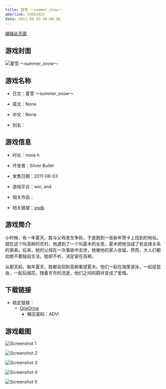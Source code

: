 ```yaml
---
title: 夏雪 ～summer_snow～
abbrlink: 598b3925
date: 2011-06-03 00:00:00
---
```

[编辑此页面](https://github.com/ACG-3/ADV3-source/blob/main/source/_posts/games/%E5%A4%8F%E9%9B%AA%20%EF%BD%9Esummer_snow%EF%BD%9E.md)

## 游戏封面

![夏雪 ～summer_snow～](https://pan.timero.xyz/d/onedrive/img_lib_001/%E5%A4%8F%E9%9B%AA%20%EF%BD%9Esummer_snow%EF%BD%9E_cover.avif)


## 游戏名称

- 日文：夏雪 ～summer_snow～
- 英文：None
- 中文：None

- 别名：


## 游戏信息

- 时长：none h
- 开发者：Silver Bullet
- 发售日期：2011-06-03
- 游戏平台：win, and
- 相关作品：

- 相关链接：[vndb](https://vndb.org/v6716)


## 游戏简介

小时候，有一年夏天，胜与父母发生争执，于是跑到一张新年贺卡上找到的地址。就在这个叫高柳的农村，他遇到了一个叫夏木的女孩，夏木把他当成了有血缘关系的弟弟。后来，她的父母在一次事故中去世，她被他的家人收留。然而，大人们都劝她不要独自生活，她却不听，决定留在高柳。

从那天起，每年夏天，胜都会回到高柳看望夏木。他们一起在海里游泳，一起捉昆虫，一起玩烟花。随着岁月的流逝，他们之间的羁绊变成了爱情。




## 下载链接

- 稳定链接：
    - [OneDrive](https://pan.timero.xyz/onedrive/adv_lib_001/%E5%A4%8F%E9%9B%AA%20%EF%BD%9Esummer_snow%EF%BD%9E)
        - 解压密码：ADV!



## 游戏截图


![Screenshot 1](https://pan.timero.xyz/d/onedrive/img_lib_001/%E5%A4%8F%E9%9B%AA%20%EF%BD%9Esummer_snow%EF%BD%9E_Screenshot_1.avif)

![Screenshot 2](https://pan.timero.xyz/d/onedrive/img_lib_001/%E5%A4%8F%E9%9B%AA%20%EF%BD%9Esummer_snow%EF%BD%9E_Screenshot_2.avif)

![Screenshot 3](https://pan.timero.xyz/d/onedrive/img_lib_001/%E5%A4%8F%E9%9B%AA%20%EF%BD%9Esummer_snow%EF%BD%9E_Screenshot_3.avif)

![Screenshot 4](https://pan.timero.xyz/d/onedrive/img_lib_001/%E5%A4%8F%E9%9B%AA%20%EF%BD%9Esummer_snow%EF%BD%9E_Screenshot_4.avif)

![Screenshot 5](https://pan.timero.xyz/d/onedrive/img_lib_001/%E5%A4%8F%E9%9B%AA%20%EF%BD%9Esummer_snow%EF%BD%9E_Screenshot_5.avif)

